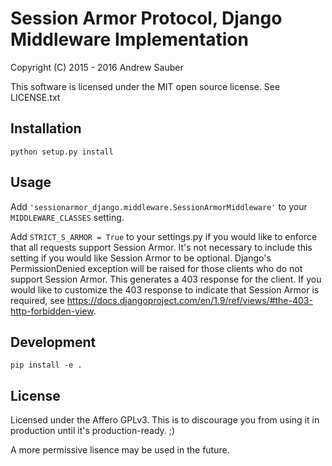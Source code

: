 # Session Armor Protocol, Django Middleware Implementation

Copyright (C) 2015 - 2016 Andrew Sauber

This software is licensed under the MIT open source license. See LICENSE.txt

## Installation

`python setup.py install`

## Usage

Add `'sessionarmor_django.middleware.SessionArmorMiddleware'` to your
`MIDDLEWARE_CLASSES` setting.

Add `STRICT_S_ARMOR = True` to your settings.py if you would like to enforce
that all requests support Session Armor. It's not necessary to include this
setting if you would like Session Armor to be optional.  Django's
PermissionDenied exception will be raised for those clients who do not support
Session Armor. This generates a 403 response for the client. If you would like
to customize the 403 response to indicate that Session Armor is required, see
https://docs.djangoproject.com/en/1.9/ref/views/#the-403-http-forbidden-view.

## Development

`pip install -e .`

## License

Licensed under the Affero GPLv3. This is to discourage you from using it in production until it's production-ready. ;)

A more permissive lisence may be used in the future.
